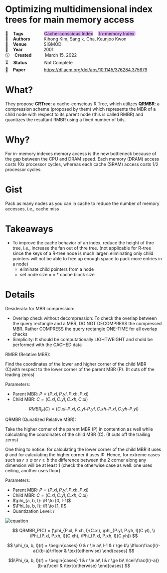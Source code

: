 # Optimizing multidimensional index trees for main memory access

🔎    **Tags**                 <span style="background-color:  #e0b0ff;border-radius:5px;">Cache-conscious Index</span>    <span style="background-color:  #e0b0ff;border-radius:5px;"> In-memory Index </span>   
🧟    **Authors**              Kihong Kim, Sang k. Cha, Keunjoo Kwon      
🚏    **Venue**               SIGMOD   
📅    **Year**                 2001   
🕦    **Created**              March 15, 2022  
⏳    **Status**                Not Complete  
🔗    **Paper**                https://dl.acm.org/doi/abs/10.1145/376284.375679   



# What?
They propose **CRTree**: a cache-conscious R Tree, which utilizes **QRMBR**: a compression scheme (proposed by them) which represents the MBR of a child node with respect to its parent node (this is called RMBR) and quantizes the resultant RMBR using a fixed number of bits. 

# Why?
For in-memory indexes memory access is the new bottleneck because of the gap between the CPU and DRAM speed. Each memory (DRAM) access costs 10x processor cycles, whereas each cache (SRAM) access costs 1/2 processor cycles.

# Gist
Pack as many nodes as you can in cache to reduce the number of memory accesses, i.e., cache miss

# Takeaways
* To improve the cache behavior of an index, reduce the height of thre tree, i.e., increase the fan out of thre tree. (not applicable for R-tree since the keys of a R-tree node is much larger: eliminating only chlid pointers will not be able to free up enough space to pack more entries in a node)
    * eliminate child pointers from a node
    * set node size = n * cache block size  


# Details
Desiderata for MBR compression:

- Overlap check without decompression: To check the overlap between the query rectangle and a MBR, DO NOT DECOMPRESS the compressed MBR. Rather COMPRESS the query rectangle ONE-TIME for all overlap checks
- Simplicity: It should be computationally LIGHTWEIGHT and shold be performed with the CACHED data

RMBR (Relative MBR):  

Find the coordinates of the lower and higher corner of the child MBR (C)with respect to the lower corner of the parent MBR (P). (It cuts off the leading zeros) 

Parameters: 
- Parent MBR: $P= (P.xl, P.yl, P.xh, P.xl)$
- Child MBR: $C= (C.xl, C.yl, C.xh, C.xl)$   

$$RMBR_P(C) = (C.xl – P.xl, C.yl – P.yl, C.xh – P.xl, C.yh – P.yl)$$

QRMBR (Qunatized Relative MBR):  

Take the higher corner of the parent MBR (P) in contention as well while calculating the coordinates of the child MBR (C). (It cuts off the trailing zeros)

One thing to notice: for calculating the lower corner of the child MBR it uses $\phi$ and for calculating the higher corner it uses $\Phi$. Hence, for extreme cases such as $r\le a$ or $r\ge b$ the difference between the 2 corner along any dimension will be at least $1$ (check the otherwise case as well: one uses ceiling, another uses floor) 

Parameters: 
- Parent MBR: $P= (P.xl, P.yl, P.xh, P.xl)$
- Child MBR: $C= (C.xl, C.yl, C.xh, C.xl)$   
- $\phi_{a, b, l}: \R \to [0, l-1]$
- $\Phi_{a, b, l}: \R \to [1, l]$
- Quantization Level: $l$

![equation](https://latex.codecogs.com/svg.image?\inline&space;\large&space;QRMBR_P(C)&space;=&space;(\phi_{P.xl,&space;P.xh,&space;l}(C.xl),&space;&space;\phi_{P.yl,&space;P.yh,&space;l}(C.yl),\Phi_{P.xl,&space;P.xh,&space;l}(C.xh),&space;&space;&space;\Phi_{P.xl,&space;P.xh,&space;l}(C.yh)))

$$
QRMBR_P(C) = (\phi_{P.xl, P.xh, l}(C.xl),  
\phi_{P.yl, P.yh, l}(C.yl),   \\
\Phi_{P.xl, P.xh, l}(C.xh),   
\Phi_{P.xl, P.xh, l}(C.yh))
$$ 

$$
\phi_{a, b, l}(r) = 
\begin{cases}
      0 & r \le a\\
      l-1 & r \ge b\\
    \lfloor\frac{l(r-a)}{b-a}\rfloor & \text{otherwise}
\end{cases}
$$  

$$\Phi_{a, b, l}(r) = 
\begin{cases}
      1 & r \le a\\
      l & r \ge b\\
    \lceil\frac{l(r-a)}{b-a}\rceil & \text{otherwise}
\end{cases}
$$  